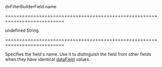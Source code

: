 <!--id-->dxFilterBuilderField.name<!--/id-->
===========================================================================
<!--default-->undefined<!--/default-->
<!--type-->String<!--/type-->
===========================================================================

<!--shortDescription-->
Specifies the field's name. Use it to distinguish the field from other fields when they have identical [dataField](/Documentation/ApiReference/UI_Widgets/dxFilterBuilder/Field/#dataField) values.
<!--/shortDescription-->

<!--fullDescription-->

<!--/fullDescription-->